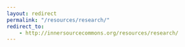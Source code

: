 ```yaml
---
layout: redirect
permalink: "/resources/research/"
redirect_to:
    - http://innersourcecommons.org/resources/research/
---
```

